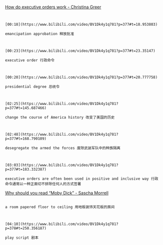 
[How do executive orders work - Christina Greer](https://www.bilibili.com/video/BV1Dk4y1q781?p=377)

```ad-note


[00:18](https://www.bilibili.com/video/BV1Dk4y1q781?p=377#t=18.953803)

emancipation approbation 释放批准

```

```ad-note


[00:23](https://www.bilibili.com/video/BV1Dk4y1q781?p=377#t=23.35147)

executive order 行政命令

```
```ad-note


[00:20](https://www.bilibili.com/video/BV1Dk4y1q781?p=377#t=20.777758)

presidential degree 总统令

```
```ad-note


[02:25](https://www.bilibili.com/video/BV1Dk4y1q781?p=377#t=145.687466)

change the course of America history 改变了美国的历史

```
```ad-note


[02:48](https://www.bilibili.com/video/BV1Dk4y1q781?p=377#t=168.790109)

desegregate the armed the forces 废除武装军队中的种族隔离

```

```ad-note


[03:03](https://www.bilibili.com/video/BV1Dk4y1q781?p=377#t=183.332387)

executive orders are often been used in positive and inclusive way 行政命令通常以一种正面切不排除任何人的方式签署

```


[Why should you read “Moby Dick” - Sascha Morrell](https://www.bilibili.com/video/BV1Dk4y1q781?p=378)

```ad-note

a room papered floor to ceiling 用地板装饰天花板的房间

```


```ad-note


[04:10](https://www.bilibili.com/video/BV1Dk4y1q781?p=378#t=250.356187)

play script 剧本

```